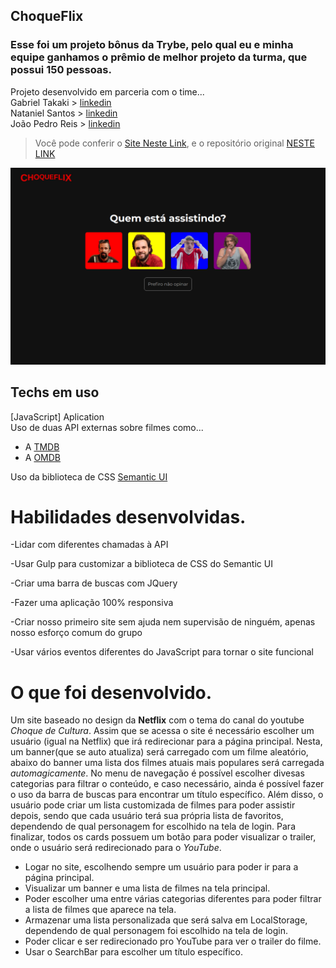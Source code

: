 ## ChoqueFlix

### Esse foi um projeto bônus da Trybe, pelo qual eu e minha equipe ganhamos o prêmio de melhor projeto da turma, que possui 150 pessoas.

Projeto desenvolvido em parceria com o time... </br>
Gabriel Takaki > [linkedin](https://www.linkedin.com/in/gabriel-felipe-takaki-99987b214/) </br>
Nataniel Santos > [linkedin](https://www.linkedin.com/in/nataniel-santos/) </br>
João Pedro Reis > [linkedin](https://www.linkedin.com/in/joaoreisjpk/)</br>

> Você pode conferir o [Site Neste Link](https://choqueflix.vercel.app/),
> e o repositório original [NESTE LINK](https://github.com/joaoreisjpk/ChoqueFlix--JS-CSS-Vanilla)

![plot](./images/choquePreview.png)

## Techs em uso

[JavaScript] Aplication </br>
Uso de duas API externas sobre filmes como...
  - A [TMDB](https://www.themoviedb.org/)
  - A [OMDB](https://rapidapi.com/blog/lp/omdb-api/)

Uso da biblioteca de CSS [Semantic UI](https://semantic-ui.com/)


# Habilidades desenvolvidas.

-Lidar com diferentes chamadas à API</br>

-Usar Gulp para customizar a biblioteca de CSS do Semantic UI </br>

-Criar uma barra de buscas com JQuery </br>

-Fazer uma aplicação 100% responsiva </br>

-Criar nosso primeiro site sem ajuda nem supervisão de ninguém, apenas nosso esforço comum do grupo </br>

-Usar vários eventos diferentes do JavaScript para tornar o site funcional </br>

# O que foi desenvolvido.

Um site baseado no design da **Netflix** com o tema do canal do youtube _Choque de Cultura_. Assim que se acessa o site é necessário escolher um usuário (igual na Netflix) que irá redirecionar para a página principal. Nesta, um banner(que se auto atualiza) será carregado com um filme aleatório, abaixo do banner uma lista dos filmes atuais mais populares será carregada _automagicamente_. No menu de navegação é possível escolher divesas categorias para filtrar o conteúdo, e caso necessário, ainda é possível fazer o uso da barra de buscas para encontrar um título específico. Além disso, o usuário pode criar um lista customizada de filmes para poder assistir depois, sendo que cada usuário terá sua própria lista de favoritos, dependendo de qual personagem for escolhido na tela de login. Para finalizar, todos os cards possuem um botão para poder visualizar o trailer, onde o usuário será redirecionado para o _YouTube_.

  - Logar no site, escolhendo sempre um usuário para poder ir para a página principal.
  - Visualizar um banner e uma lista de filmes na tela principal.
  - Poder escolher uma entre várias categorias diferentes para poder filtrar a lista de filmes que aparece na tela.
  - Armazenar uma lista personalizada que será salva em LocalStorage, dependendo de qual personagem foi escolhido na tela de login.
  - Poder clicar e ser redirecionado pro YouTube para ver o trailer do filme.
  - Usar o SearchBar para escolher um título específico.
